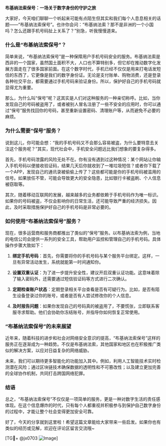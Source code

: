**布基纳法索保号：一场关于数字身份的守护之旅**

大家好，今天咱们聊聊一个听起来可能有点陌生但其实和我们每个人息息相关的话题——“布基纳法索保号”。也许你会问：“布基纳法索？那不是非洲的一个小国吗？怎么还跟手机号码扯上关系了？”别急，听我慢慢道来。

### 什么是“布基纳法索保号”？

简单来说，“布基纳法索保号”是一种保障用户手机号码安全的服务。布基纳法索是西非的一个国家，虽然国土面积不大，人口也不算特别多，但它却在推动数字化发展方面走在了很多国家前面。在这个数字时代，手机已经不仅仅是用来打电话发短信的东西了，它更像是我们的数字身份证。无论是支付账单、购物消费，还是登录各种社交平台，都需要通过手机号码来验证身份。所以，保护好自己的手机号码就显得尤为重要。

那么，为什么叫“保号”呢？这其实是人们对这种服务的一种亲切称呼。比如，当你发现自己的号码被盗用了，或者被别人冒名注册了一些不安全的应用时，你可以通过“保号”服务找回你的号码，甚至重新设置密码、清理账户等，从而避免不必要的麻烦。

### 为什么需要“保号”服务？

说到这儿，你可能会想：“我的手机号码又不会那么容易被盗，为什么要特意去关注这个服务呢？”其实，现代社会中，手机安全问题远比我们想象的要复杂得多。

首先，手机号码泄露的风险无处不在。你有没有遇到过这种情况：某个网站让你输入手机号码以便接收验证码，结果几天后你就收到了一堆垃圾短信？或者你下载了一个APP，发现自己的通讯录被偷偷上传了？这些都可能是你的手机号码被滥用的信号。如果放任不管，可能会导致更大的安全隐患，比如银行卡被盗刷、个人信息被窃取等。

其次，随着移动互联网的发展，越来越多的业务都依赖于手机号码作为唯一标识。如果你的号码被盗，不仅会影响你的日常生活，还可能导致严重的经济损失。因此，及时采取措施保护好自己的手机号码是非常必要的。

### 如何使用“布基纳法索保号”服务？

现在，很多运营商和服务商都推出了类似的“保号”服务。以布基纳法索为例，当地的电信公司会提供一系列的安全工具，帮助用户监控和管理自己的手机号码。具体操作步骤大致如下：

1. **绑定手机号码**：首先，你需要将你的手机号码与某个服务平台绑定。这样，一旦有异常活动发生，系统就能第一时间通知你。
   
2. **设置双重认证**：为了进一步提升安全性，建议开启双重认证功能。这意味着除了输入密码外，还需要通过短信验证码等方式进行二次确认。

3. **定期检查账户状态**：定期登录相关平台查看是否有可疑行为。比如，是否有陌生设备登录过你的账号，或者是否有人尝试修改你的个人信息。

4. **及时报告问题**：如果你发现自己的号码真的被盗用了，不要慌张，立即联系客服寻求帮助。他们会协助你冻结账号，并指导你如何恢复正常使用。

### “布基纳法索保号”的未来展望

近年来，随着科技的进步和社会对网络安全意识的提高，“布基纳法索保号”这样的服务正在逐渐成为一种趋势。不仅是布基纳法索，其他国家和地区也在积极推广类似的解决方案，以应对日益复杂的网络威胁。

未来，我们可以期待更多智能化的功能加入其中。例如，利用人工智能技术实时检测潜在风险；通过区块链技术确保数据的透明性和不可篡改性；以及建立更加完善的全球协作机制，共同打击跨国网络犯罪。

### 结语

总之，“布基纳法索保号”不仅仅是一项简单的服务，更是一种对数字生活的责任感体现。在这个信息爆炸的时代，只有每个人都重视并积极参与到保护自己数字身份的过程中，才能让整个社会变得更加安全可靠。

好了，今天的分享就到这里啦！希望这篇文章能给大家带来一些启发。如果你也有类似的经历或见解，欢迎在评论区留言交流哦~

[TG💪+ @jx0703 ![Image](https://github.com/user-attachments/assets/dbca1d08-cadb-493c-b0ec-ad6f7a83f270)]